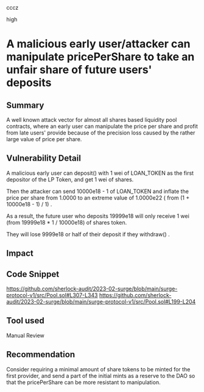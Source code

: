 cccz

high

# A malicious early user/attacker can manipulate pricePerShare to take an unfair share of future users' deposits

## Summary
A well known attack vector for almost all shares based liquidity pool contracts, where an early user can manipulate the price per share and profit from late users' provide because of the precision loss caused by the rather large value of price per share.
## Vulnerability Detail
A malicious early user can deposit() with 1 wei of LOAN_TOKEN as the first depositor of the LP Token, and get 1 wei of shares.

Then the attacker can send 10000e18 - 1 of LOAN_TOKEN and inflate the price per share from 1.0000 to an extreme value of 1.0000e22 ( from (1 + 10000e18 - 1) / 1) .

As a result, the future user who deposits 19999e18 will only receive 1 wei (from 19999e18 * 1 / 10000e18) of shares token.

They will lose 9999e18 or half of their deposit if they withdraw() .

## Impact

## Code Snippet
https://github.com/sherlock-audit/2023-02-surge/blob/main/surge-protocol-v1/src/Pool.sol#L307-L343
https://github.com/sherlock-audit/2023-02-surge/blob/main/surge-protocol-v1/src/Pool.sol#L199-L204
## Tool used

Manual Review

## Recommendation
Consider requiring a minimal amount of share tokens to be minted for the first provider, and send a part of the initial mints as a reserve to the DAO so that the pricePerShare can be more resistant to manipulation.